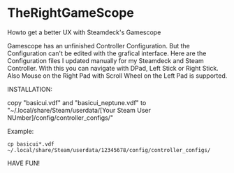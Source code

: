 # TheRightGameScope
Howto get a better UX with Steamdeck's Gamescope

Gamescope has an unfinished Controller Configuration. But the Configuration can't be edited with the grafical interface.
Here are the Configuration files I updated manually for my Steamdeck and Steam Controller.
With this you can navigate with DPad, Left Stick or Right Stick. Also Mouse on the Right Pad with Scroll Wheel on the Left Pad is supported.

INSTALLATION:

copy "basicui.vdf" and "basicui_neptune.vdf" to "~/.local/share/Steam/userdata/[Your Steam User NUmber]/config/controller_configs/"

Example:

    cp basicui*.vdf ~/.local/share/Steam/userdata/12345678/config/controller_configs/

HAVE FUN!
